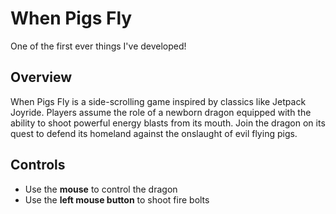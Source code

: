 # When Pigs Fly

One of the first ever things I've developed!

## Overview
When Pigs Fly is a side-scrolling game inspired by classics like Jetpack Joyride. Players assume the role of a newborn dragon equipped with the ability to shoot powerful energy blasts from its mouth. Join the dragon on its quest to defend its homeland against the onslaught of evil flying pigs.

## Controls
- Use the **mouse** to control the dragon
- Use the **left mouse button** to shoot fire bolts






